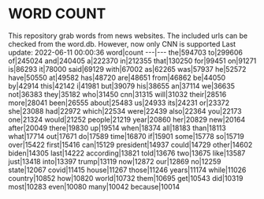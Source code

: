 # WORD COUNT
This repository grab words from news websites. The included urls can be checked from the word.db.
However, now only CNN is supported
Last update: 2022-06-11 00:00:36
word|count
---|---
the|594703
to|299606
of|245024
and|240405
a|222370
in|212355
that|130250
for|99451
on|91271
is|86293
it|78000
said|69129
with|67002
as|62265
was|57937
he|52572
have|50550
at|49582
has|48720
are|48651
from|46862
be|44050
by|42914
this|42142
i|41981
but|39079
his|38655
an|37114
we|36635
not|36383
they|35182
who|31450
cnn|31315
will|31032
their|28516
more|28041
been|26555
about|25483
us|24933
its|24231
or|23372
she|23088
had|22972
which|22534
were|22439
also|22364
you|22173
one|21324
would|21252
people|21219
year|20860
her|20829
new|20164
after|20049
there|19830
up|19514
when|18374
all|18183
than|18113
what|17714
out|17671
do|17589
time|16870
if|15901
some|15778
so|15719
over|15422
first|15416
can|15129
president|14937
could|14729
other|14602
biden|14305
last|14222
according|13821
told|13676
two|13675
like|13587
just|13418
into|13397
trump|13119
now|12872
our|12869
no|12259
state|12067
covid|11415
house|11267
those|11246
years|11174
while|11026
country|10852
how|10820
world|10732
them|10695
get|10543
did|10319
most|10283
even|10080
many|10042
because|10014
